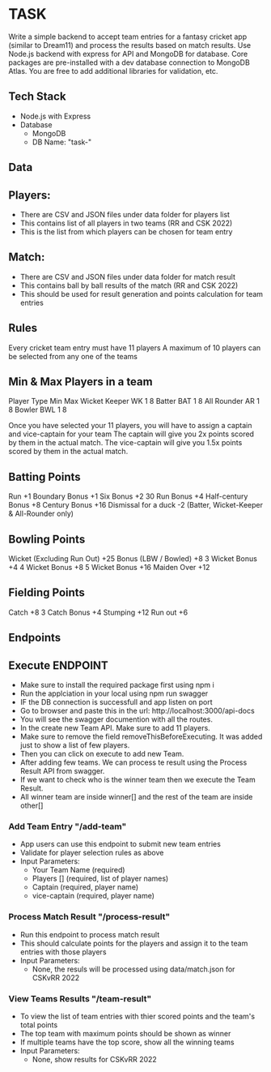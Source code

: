 # TASK

Write a simple backend to accept team entries for a fantasy cricket app (similar to Dream11) and process the results based on match results. Use Node.js backend with express for API and MongoDB for database. Core packages are pre-installed with a dev database connection to MongoDB Atlas. You are free to add additional libraries for validation, etc.


## Tech Stack 
- Node.js with Express
- Database 
  - MongoDB 
  - DB Name: "task-"


## Data

Players: 
--
- There are CSV and JSON files under data folder for players list
- This contains list of all players in two teams (RR and CSK 2022)
- This is the list from which players can be chosen for team entry 

Match: 
--
- There are CSV and JSON files under data folder for match result
- This contains ball by ball results of the match (RR and CSK 2022)
- This should be used for result generation and points calculation for team entries 



## Rules

Every cricket team entry must have 11 players
A maximum of 10 players can be selected from any one of the teams

Min & Max Players in a team
--
Player 				    Type	Min	Max
Wicket Keeper 	 	WK		1	  8
Batter	 			    BAT		1	  8
All Rounder			  AR		1	  8
Bowler				    BWL		1	  8

Once you have selected your 11 players, you will have to assign a captain and vice-captain for your team
The captain will give you 2x points scored by them in the actual match.
The vice-captain will give you 1.5x points scored by them in the actual match.

Batting Points
--
Run						        +1
Boundary Bonus			  +1
Six Bonus				      +2
30 Run Bonus			    +4
Half-century Bonus	  +8
Century Bonus			    +16
Dismissal for a duck 	-2 (Batter, Wicket-Keeper & All-Rounder only)


Bowling Points
--
Wicket (Excluding Run Out)	+25
Bonus (LBW / Bowled)		    +8
3 Wicket Bonus				      +4
4 Wicket Bonus				      +8
5 Wicket Bonus				      +16
Maiden Over					        +12


Fielding Points
--
Catch						    +8
3 Catch Bonus				+4
Stumping					  +12
Run out 	          +6




## Endpoints

## Execute ENDPOINT
- Make sure to install the required package first using npm i
- Run the applciation in your local using npm run swagger 
- IF the DB connection is successfull and app listen on port
- Go to browser and paste this in the url: http://localhost:3000/api-docs
- You will see the swagger documention with all the routes.
- In the create new Team API. Make sure to add 11 players. 
- Make sure to remove the field removeThisBeforeExecuting. It was added just to show a list of few players. 
- Then you can click on execute to add new Team.
- After adding few teams. We can process te result using the Process Result API from swagger. 
- If we want to check who is the winner team then we execute the Team Result.
- All winner team are inside winner[] and the rest of the team are inside other[] 

### Add Team Entry "/add-team"
- App users can use this endpoint to submit new team entries
- Validate for player selection rules as above
- Input Parameters:
  - Your Team Name (required)
  - Players [] (required, list of player names)
  - Captain (required, player name) 
  - vice-captain (required, player name)


### Process Match Result "/process-result"
  - Run this endpoint to process match result
  - This should calculate points for the players and assign it to the team entries with those players
  - Input Parameters:
    - None, the resuls will be processed using data/match.json for CSKvRR 2022


### View Teams Results "/team-result"
  - To view the list of team entries with thier scored points and the team's total points
  - The top team with maximum points should be shown as winner
  - If multiple teams have the top score, show all the winning teams
  - Input Parameters:
    - None, show results for CSKvRR 2022